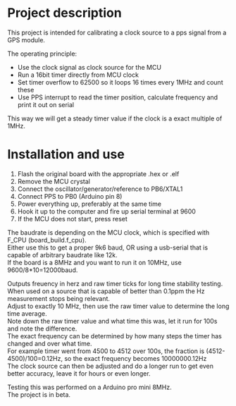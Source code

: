 # Project description

This project is intended for calibrating a clock source to a pps signal from a GPS module.

The operating principle:
* Use the clock signal as clock source for the MCU
* Run a 16bit timer directly from MCU clock
* Set timer overflow to 62500 so it loops 16 times every 1MHz and count these
* Use PPS interrupt to read the timer position, calculate frequency and print it out on serial

This way we will get a steady timer value if the clock is a exact multiple of 1MHz.<br>

# Installation and use

1. Flash the original board with the appropriate .hex or .elf
2. Remove the MCU crystal
3. Connect the oscillator/generator/reference to PB6/XTAL1
4. Connect PPS to PB0 (Arduino pin 8)
5. Power everything up, preferably at the same time
6. Hook it up to the computer and fire up serial terminal at 9600
7. If the MCU does not start, press reset

The baudrate is depending on the MCU clock, which is specified with F_CPU (board_build.f_cpu).<br>
Either use this to get a proper 9k6 baud, OR using a usb-serial that is capable of arbitrary baudrate like 12k.<br>
If the board is a 8MHz and you want to run it on 10MHz, use 9600/8*10=12000baud.

Outputs freuency in herz and raw timer ticks for long time stability testing.<br>
When used on a source that is capable of better than 0.1ppm the Hz measurement stops being relevant.<br>
Adjust to exactly 10 MHz, then use the raw timer value to determine the long time average.<br>
Note down the raw timer value and what time this was, let it run for 100s and note the difference.<br>
The exact frequency can be determined by how many steps the timer has changed and over what time.<br>
For example timer went from 4500 to 4512 over 100s, the fraction is (4512-4500)/100=0.12Hz, so the exact frequency becomes 10000000.12Hz<br>
The clock source can then be adjusted and do a longer run to get even better accuracy, leave it for hours or even longer.

Testing this was performed on a Arduino pro mini 8MHz.<br>
The project is in beta.
